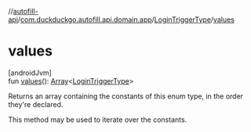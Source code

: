 //[autofill-api](../../../index.md)/[com.duckduckgo.autofill.api.domain.app](../index.md)/[LoginTriggerType](index.md)/[values](values.md)

# values

[androidJvm]\
fun [values](values.md)(): [Array](https://kotlinlang.org/api/latest/jvm/stdlib/kotlin/-array/index.html)&lt;[LoginTriggerType](index.md)&gt;

Returns an array containing the constants of this enum type, in the order they're declared.

This method may be used to iterate over the constants.
